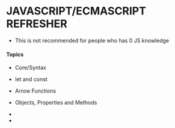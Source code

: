 # JAVASCRIPT/ECMASCRIPT REFRESHER 

* This is not recommended for people who has 0 JS knowledge

#### Topics 

* Core/Syntax 

* let and const

* Arrow Functions

* Objects, Properties and Methods

*

*
